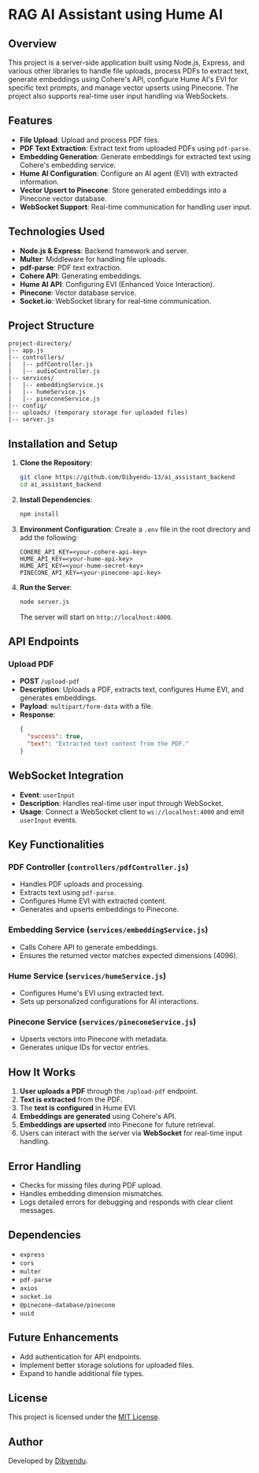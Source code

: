# RAG AI Assistant using Hume AI

## Overview
This project is a server-side application built using Node.js, Express, and various other libraries to handle file uploads, process PDFs to extract text, generate embeddings using Cohere's API, configure Hume AI's EVI for specific text prompts, and manage vector upserts using Pinecone. The project also supports real-time user input handling via WebSockets.

## Features
- **File Upload**: Upload and process PDF files.
- **PDF Text Extraction**: Extract text from uploaded PDFs using `pdf-parse`.
- **Embedding Generation**: Generate embeddings for extracted text using Cohere's embedding service.
- **Hume AI Configuration**: Configure an AI agent (EVI) with extracted information.
- **Vector Upsert to Pinecone**: Store generated embeddings into a Pinecone vector database.
- **WebSocket Support**: Real-time communication for handling user input.

## Technologies Used
- **Node.js & Express**: Backend framework and server.
- **Multer**: Middleware for handling file uploads.
- **pdf-parse**: PDF text extraction.
- **Cohere API**: Generating embeddings.
- **Hume AI API**: Configuring EVI (Enhanced Voice Interaction).
- **Pinecone**: Vector database service.
- **Socket.io**: WebSocket library for real-time communication.

## Project Structure
```plaintext
project-directory/
|-- app.js
|-- controllers/
|   |-- pdfController.js
|   |-- audioController.js
|-- services/
|   |-- embeddingService.js
|   |-- humeService.js
|   |-- pineconeService.js
|-- config/
|-- uploads/ (temporary storage for uploaded files)
|-- server.js
```

## Installation and Setup
1. **Clone the Repository**:
   ```bash
   git clone https://github.com/Dibyendu-13/ai_assistant_backend
   cd ai_assistant_backend
   ```

2. **Install Dependencies**:
   ```bash
   npm install
   ```

3. **Environment Configuration**:
   Create a `.env` file in the root directory and add the following:
   ```plaintext
   COHERE_API_KEY=<your-cohere-api-key>
   HUME_API_KEY=<your-hume-api-key>
   HUME_API_KEY=<your-hume-secret-key>
   PINECONE_API_KEY=<your-pinecone-api-key>
   ```

4. **Run the Server**:
   ```bash
   node server.js
   ```
   The server will start on `http://localhost:4000`.

## API Endpoints
### Upload PDF
- **POST** `/upload-pdf`
- **Description**: Uploads a PDF, extracts text, configures Hume EVI, and generates embeddings.
- **Payload**: `multipart/form-data` with a file.
- **Response**:
  ```json
  {
    "success": true,
    "text": "Extracted text content from the PDF."
  }
  ```

## WebSocket Integration
- **Event**: `userInput`
- **Description**: Handles real-time user input through WebSocket.
- **Usage**: Connect a WebSocket client to `ws://localhost:4000` and emit `userInput` events.

## Key Functionalities
### PDF Controller (`controllers/pdfController.js`)
- Handles PDF uploads and processing.
- Extracts text using `pdf-parse`.
- Configures Hume EVI with extracted content.
- Generates and upserts embeddings to Pinecone.

### Embedding Service (`services/embeddingService.js`)
- Calls Cohere API to generate embeddings.
- Ensures the returned vector matches expected dimensions (4096).

### Hume Service (`services/humeService.js`)
- Configures Hume's EVI using extracted text.
- Sets up personalized configurations for AI interactions.

### Pinecone Service (`services/pineconeService.js`)
- Upserts vectors into Pinecone with metadata.
- Generates unique IDs for vector entries.

## How It Works
1. **User uploads a PDF** through the `/upload-pdf` endpoint.
2. **Text is extracted** from the PDF.
3. The **text is configured** in Hume EVI.
4. **Embeddings are generated** using Cohere's API.
5. **Embeddings are upserted** into Pinecone for future retrieval.
6. Users can interact with the server via **WebSocket** for real-time input handling.

## Error Handling
- Checks for missing files during PDF upload.
- Handles embedding dimension mismatches.
- Logs detailed errors for debugging and responds with clear client messages.

## Dependencies
- `express`
- `cors`
- `multer`
- `pdf-parse`
- `axios`
- `socket.io`
- `@pinecone-database/pinecone`
- `uuid`

## Future Enhancements
- Add authentication for API endpoints.
- Implement better storage solutions for uploaded files.
- Expand to handle additional file types.

## License
This project is licensed under the [MIT License](LICENSE).

## Author
Developed by [Dibyendu](https://github.com/Dibyendu-13).

